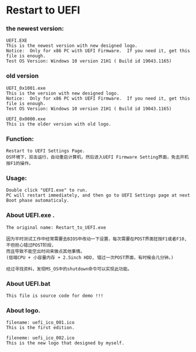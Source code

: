 # Restart to UEFI
### the newest version: 
	UEFI.EXE
	This is the newest version with new designed logo.
	Notice:  Only for x86 PC with UEFI Firmware.  If you need it, get this file is enough.
	Test OS Version: Windows 10 version 21H1 ( Build id 19043.1165)
	
### old version
	UEFI_0x1001.exe 
	This is the version with new designed logo.
	Notice:  Only for x86 PC with UEFI Firmware.  If you need it, get this file is enough.
	Test OS Version: Windows 10 version 21H1 ( Build id 19043.1165)
	
	UEFI_0x0000.exe 
	This is the older version with old logo.

### Function: 
	Restart to UEFI Settings Page.
	OS环境下，双击运行，自动重启计算机，然后进入UEFI Firmware Setting界面，免去开机按F1的操作。
	
### Usage:
	Double click "UEFI.exe" to run. 
 	PC will restart immediately, and then go to UEFI Settings page at next Boot phase automaticaly.

### About UEFI.exe . 
	The original name: Restart_to_UEFI.exe
	
	因为平时测试工作中经常需要去BIOS中改动一下设置，每次需要在POST界面狂按F1或者F10, 不但担心错过POST阶段，
	而且导致不能空出时间来做点其他事情。
	(低端CPU + 小容量内存 + 2.5inch HDD, 错过一次POST界面，有时候会几分钟。)
	
	经过寻找资料，发现MS_OS中的shutdown命令可以实现此功能。

### About UEFI.bat
	This file is source code for demo !!!
	
### About logo. 
	filename: uefi_ico_001.ico
	This is the first edition.
	
  	fileneme: uefi_ico_002.ico 
	This is the new logo that designed by myself.
	
